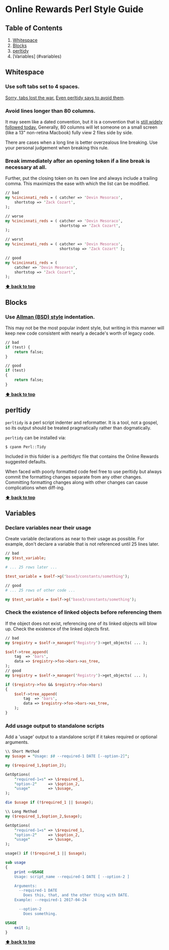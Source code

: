 # Online Rewards Perl Style Guide

## Table of Contents
  1. [Whitespace](#whitespace)
  1. [Blocks](#blocks)
  1. [perltidy](#perltidy)
  1. [Variables] (#variables)

## Whitespace

### Use soft tabs set to 4 spaces.
[Sorry, tabs lost the war.](http://sideeffect.kr/popularconvention) [Even perltidy says to avoid them](http://perltidy.sourceforge.net/perltidy.html#tabs).

### Avoid lines longer than 80 columns.

It may seem like a dated convention, but it is a convention that is [still widely followed today.](http://sideeffect.kr/popularconvention) Generally, 80 columns will let someone on a small screen (like a 13" non-retina Macbook) fully view 2 files side by side.

There are cases when a long line is better overzealous line breaking. Use your personal judgement when breaking this rule.

### Break immediately after an opening token if a line break is necessary at all.

Further, put the closing token on its own line and always include a trailing comma. This maximizes the ease with which the list can be modified.
```perl
// bad
my %cincinnati_reds = ( catcher => 'Devin Mesoraco',
    shortstop => 'Zack Cozart',
);

// worse
my %cincinnati_reds = ( catcher => 'Devin Mesoraco',
                        shortstop => 'Zack Cozart',
);

// worst
my %cincinnati_reds = ( catcher => 'Devin Mesoraco',
                        shortstop => 'Zack Cozart' );

// good
my %cincinnati_reds = (
    catcher => 'Devin Mesoraco',
    shortstop => 'Zack Cozart',
);
```

**[⬆ back to top](#table-of-contents)**

## Blocks

### Use [Allman (BSD) style](https://en.wikipedia.org/wiki/Indent_style#Allman_style) indentation.

This may not be the most popular indent style, but writing in this manner will keep new code consistent with nearly a decade's worth of legacy code.
```perl
// bad
if (test) {
    return false;
}

// good
if (test)
{
    return false;
}
```

**[⬆ back to top](#table-of-contents)**

## perltidy
`perltidy` is a perl script indenter and reformatter. It is a tool, not a gospel, so its output should be treated pragmatically rather than dogmatically.

`perltidy` can be installed via:

```shell
$ cpanm Perl::Tidy
```

Included in this folder is a .perltidyrc file that contains the Online Rewards suggested defaults.

When faced with poorly formatted code feel free to use perltidy but always commit the formatting changes separate from any other changes. Committing formatting changes along with other changes can cause complications when diff-ing.

**[⬆ back to top](#table-of-contents)**

## Variables

### Declare variables near their usage
Create variable declarations as near to their usage as possible.  For example, don't declare a variable that is not referenced until 25 lines later.
```perl
// bad
my $test_variable;

# ... 25 rows later ...

$test_variable = $self->g('base3/constants/something');

// good
# ... 25 rows of other code ...

my $test_variable = $self->g('base3/constants/something');
```

### Check the existence of linked objects before referencing them
If the object does not exist, referencing one of its linked objects will blow up.  Check the existence of the linked objects first.
```perl
// bad
my $registry = $self->_manager('Registry')->get_objects( ... );

$self->tree_append(
    tag  => 'bars',
    data => $registry->foo->bars->as_tree,
);
// good
my $registry = $self->_manager('Registry')->get_objects( ... );

if ($registry->foo && $registry->foo->bars)
{
    $self->tree_append(
        tag  => 'bars',
        data => $registry->foo->bars->as_tree,
    );
}
```

### Add usage output to standalone scripts
Add a 'usage' output to a standalone script if it takes required or optional arguments.
```perl
\\ Short Method
my $usage = "Usage: $0 --required-1 DATE [--option-2]";

my ($required_1,$option_2);

GetOptions(
    "required-1=s" => \$required_1,
    "option-2"     => \$option_2,
    "usage"        => \$usage,
);

die $usage if (!$required_1 || $usage);

\\ Long Method
my ($required_1,$option_2,$usage);

GetOptions(
    "required-1=s" => \$required_1,
    "option-2"     => \$option_2,
    "usage"        => \$usage,
);

usage() if (!$required_1 || $usage);

sub usage
{
    print <<USAGE
    Usage: script_name --required-1 DATE [ --option-2 ]

    Arguments:
      --required-1 DATE
        Does this, that, and the other thing with DATE.
	Example: --required-1 2017-04-24

      --option-2
        Does something.

USAGE
    exit 1;
}
```

**[⬆ back to top](#table-of-contents)**
